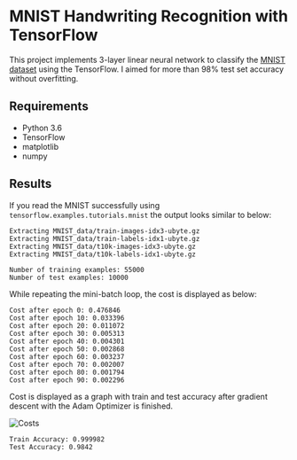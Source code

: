 # MNIST Handwriting Recognition with TensorFlow
This project implements 3-layer linear neural network to classify the
[MNIST dataset](http://yann.lecun.com/exdb/mnist/) using the TensorFlow.
I aimed for more than 98% test set accuracy without overfitting.

## Requirements
- Python 3.6
- TensorFlow
- matplotlib
- numpy

## Results

If you read the MNIST successfully using `tensorflow.examples.tutorials.mnist` the output looks similar to below:
```
Extracting MNIST_data/train-images-idx3-ubyte.gz
Extracting MNIST_data/train-labels-idx1-ubyte.gz
Extracting MNIST_data/t10k-images-idx3-ubyte.gz
Extracting MNIST_data/t10k-labels-idx1-ubyte.gz

Number of training examples: 55000
Number of test examples: 10000
```

While repeating the mini-batch loop, the cost is displayed as below:
```
Cost after epoch 0: 0.476846
Cost after epoch 10: 0.033396
Cost after epoch 20: 0.011072
Cost after epoch 30: 0.005313
Cost after epoch 40: 0.004301
Cost after epoch 50: 0.002868
Cost after epoch 60: 0.003237
Cost after epoch 70: 0.002007
Cost after epoch 80: 0.001794
Cost after epoch 90: 0.002296
```

Cost is displayed as a graph with train and test accuracy after gradient descent with the Adam Optimizer is finished.  
  
![Costs](https://user-images.githubusercontent.com/5036062/36638879-1fea6288-1a43-11e8-9d13-e66ccc820dc2.png)
```
Train Accuracy: 0.999982
Test Accuracy: 0.9842
```
